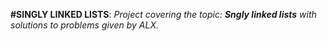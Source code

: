**#SINGLY LINKED LISTS**: 
_Project covering the topic: **Sngly linked lists** with solutions to problems given by ALX._

